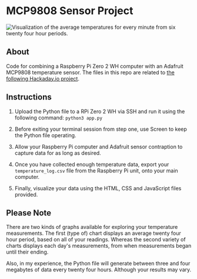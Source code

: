 # MCP9808 Sensor Project

![Visualization of the average temperatures for every minute from six twenty four hour periods.](https://hosting.photobucket.com/bbcfb0d4-be20-44a0-94dc-65bff8947cf2/083a8baa-9cbe-4435-9a2b-825bd9222ec2.jpg)

## About

Code for combining a Raspberry Pi Zero 2 WH computer with an Adafruit MCP9808 temperature sensor. The files in this repo are related to [the following Hackaday.io project](https://hackaday.io/project/202152-enviropi-temp-monitor).

## Instructions

1. Upload the Python file to a RPi Zero 2 WH via SSH and run it using the following command: `python3 app.py`

2. Before exiting your terminal session from step one, use Screen to keep the Python file operating.

3. Allow your Raspberry Pi computer and Adafruit sensor contraption to capture data for as long as desired.

4. Once you have collected enough temperature data, export your `temperature_log.csv` file from the Raspberry Pi unit, onto your main computer.

5. Finally, visualize your data using the HTML, CSS and JavaScript files provided.

## Please Note

There are two kinds of graphs available for exploring your temperature measurements. The first (type of) chart displays an average twenty four hour period, based on all of your readings. Whereas the second variety of charts displays each day's measurements, from when measurements began until their ending.

Also, in my experience, the Python file will generate between three and four megabytes of data every twenty four hours. Although your results may vary.
